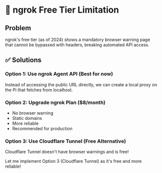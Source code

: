 # 🔧 ngrok Free Tier Limitation

## Problem
ngrok's free tier (as of 2024) shows a mandatory browser warning page that cannot be bypassed with headers, breaking automated API access.

## ✅ Solutions

### Option 1: Use ngrok Agent API (Best for now)
Instead of accessing the public URL directly, we can create a local proxy on the Pi that fetches from localhost.

### Option 2: Upgrade ngrok Plan ($8/month)
- No browser warning
- Static domains
- More reliable
- Recommended for production

### Option 3: Use Cloudflare Tunnel (Free Alternative)
Cloudflare Tunnel doesn't have browser warnings and is free!

Let me implement Option 3 (Cloudflare Tunnel) as it's free and more reliable!

